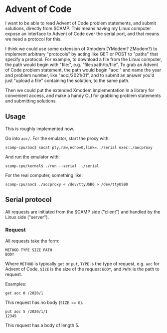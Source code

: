 # Advent of Code

I want to be able to read Advent of Code problem statements, and submit solutions, directly from
SCAMP. This means having my Linux computer expose an interface to Advent of Code over the serial port,
and that means we need a protocol for this.

I think we could use some extension of Xmodem (YModem? ZModem?) to implement arbitrary "protocols"
by acting like GET or POST to "paths" that specify a protocol. For example, to download a file from the
Linux computer, the path would begin with "file:", e.g. "file:/path/to/file". To grab an Advent of
Code problem statement, the path would begin "aoc:" and name the year and problem number, like
"aoc:/2021/01", and to submit an answer you'd just "upload a file" containing the solution,
to the same path.

Then we could put the extended Xmodem implementation in a library for convenient access, and make
a handy CLI for grabbing problem statements and submitting solutions.

## Usage

This is roughly implemented now.

Go into `aoc/`. For the emulator, start the proxy with:

    scamp-cpu/aoc$ socat pty,raw,echo=0,link=../serial exec:./aocproxy

And run the emulator with:

    scamp-cpu/kernel$ ./run --serial ../serial

For the real computer, something like:

    scamp-cpu/aoc$ ./aocproxy < /dev/ttyUSB0 > /dev/ttyUSB0

## Serial protocol

All requests are initiated from the SCAMP side ("client") and handled by the Linux side ("server").

### Request

All requests take the form:

    METHOD TYPE SIZE PATH
    BODY

Where `METHOD` is typically `get` or `put`, `TYPE` is the type of request, e.g. `aoc` for Advent of
Code, `SIZE` is the size of the request `BODY`, and `PATH` is the path to request.

Examples:

    get aoc 0 /2020/1

This request has no body (`SIZE == 0`).

    put aoc 5 /2020/1/1
    12345

This request has a body of length 5.
